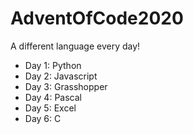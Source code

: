 # AdventOfCode2020

A different language every day!

- Day 1: Python
- Day 2: Javascript
- Day 3: Grasshopper
- Day 4: Pascal
- Day 5: Excel
- Day 6: C
